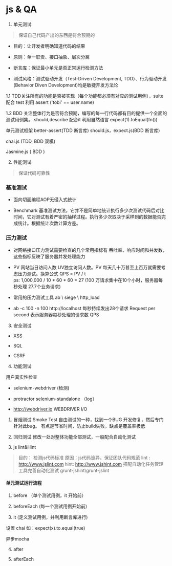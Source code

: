 # js & QA

1. 单元测试

> 保证自己代码产出的东西是符合预期的
- 目的：让开发者明确知道代码的结果

- 原则：单一职责、接口抽象、层次分离

- 断言库：保证最小单元是否正常运行检测方法

- 测试风格：测试驱动开发（Test-Driven Development, TDD）、行为驱动开发(Behavior Diven Development)均是敏捷开发方法论

1.1 TDD关注所有的功能是否被实现（每个功能都必须有对应的测试用例），suite 配合 test 利用 assert ('tobi' == user.name)

1.2 BDD 关注整体行为是否符合预期，编写的每一行代码都有目的提供一个全面的测试用例集。  should,describe 配合it 利用自然语言 expect(1).toEqual(fn())

单元测试框架
better-assert(TDD 断言库)
should.js，expect.js(BDD 断言库)

chai.js (TDD, BDD 双模)

Jasmine.js ( BDD )

2. 性能测试

> 保证代码可靠性

### 基准测试

- 面向切面编程AOP无侵入式统计

- Benchmark 基准测试方法，它并不是简单地统计执行多少次测试代码后对比时间，它对测试有着严密的抽样过程。执行多少次取决于采样到的数据能否完成统计。根据统计次数计算方差。

### 压力测试

- 对网络接口压力测试需要检查的几个常用指标有 吞吐率、响应时间和并发数，这些指标反映了服务器并发处理能力

- PV 网站当日访问人数 UV独立访问人数。PV 每天几十万甚至上百万就需要考虑压力测试。换算公式 QPS = PV / t  
ps: 1,000,000 / 10 * 60 * 60 = 27 (100 万请求集中在10个小时，服务器每秒处理 27.7个业务请求)

- 常用的压力测试工具 ab \ siege \ http_load

- ab -c 100 -n 100 http://localhost  每秒持续发出28个请求 Request per second 表示服务器每秒处理的请求数 QPS

3. 安全测试

- XSS

- SQL

- CSRF

4. 功能测试

用户真实性检查

- selenium-webdriver (检测)

- protractor selenium-standalone  （log）

- http://webdriver.io  WEBDRIVER I/O

1. 冒烟测试 Smoke Test 自由测试的一种，找到一个BUG 开发修复，然后专门针对此bug。 有点是节省时间，防止build失败，缺点是覆盖率极低

2. 回归测试 修改一处对整体功能全部测试，一般配合自动化测试

3. js lint&Hint

> 目的： 检测js代码标准
原因：js代码诡异，保证团队代码规范
lint : http://www.jslint.com
hint: http://www.jshint.com
搭配自动化任务管理工具完善自动化测试 grunt-jshint\grunt-jslint



#### 单元测试运行流程

1. before （单个测试用例，it 开始前）

2. beforeEach (每一个测试用例开始前)

3. it (定义测试用例，并利用断言库进行)

设置 chai 如：expect(x).to.equal(true)

异步mocha

4. after

5. afterEach 